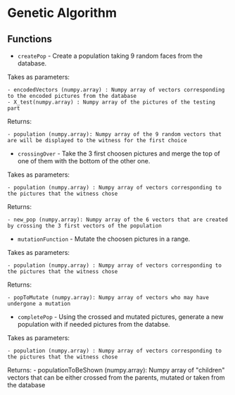 # Genetic Algorithm

## Functions

* `createPop` - Create a population taking 9 random faces from the database.

Takes as parameters:

    - encodedVectors (numpy.array) : Numpy array of vectors corresponding to the encoded pictures from the database
    - X_test(numpy.array) : Numpy array of the pictures of the testing part

Returns:

    - population (numpy.array): Numpy array of the 9 random vectors that are will be displayed to the witness for the first choice 


* `crossingOver` - Take the 3 first choosen pictures and merge the top of one of them with the bottom of the other one.

Takes as parameters:

    - population (numpy.array) : Numpy array of vectors corresponding to the pictures that the witness chose

Returns:

    - new_pop (numpy.array): Numpy array of the 6 vectors that are created by crossing the 3 first vectors of the population 


* `mutationFunction` - Mutate the choosen pictures in a range.

Takes as parameters:

    - population (numpy.array) : Numpy array of vectors corresponding to the pictures that the witness chose

Returns:
                    
    - popToMutate (numpy.array): Numpy array of vectors who may have undergone a mutation

* `completePop` - Using the crossed and mutated pictures, generate a new population with if needed pictures from the databse.

Takes as parameters:

    - population (numpy.array) : Numpy array of vectors corresponding to the pictures that the witness chose

Returns:
    - populationToBeShown (numpy.array): Numpy array of "children" vectors that can be either crossed from the parents, mutated or taken from the database